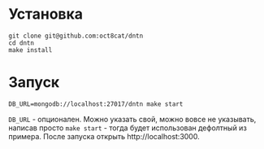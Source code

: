 # Установка

```
git clone git@github.com:oct8cat/dntn
cd dntn
make install
```

# Запуск

```
DB_URL=mongodb://localhost:27017/dntn make start
```

`DB_URL` - опционален. Можно указать свой, можно вовсе не указывать, написав просто `make start` - тогда будет использован дефолтный из примера. После запуска открыть http://localhost:3000.
